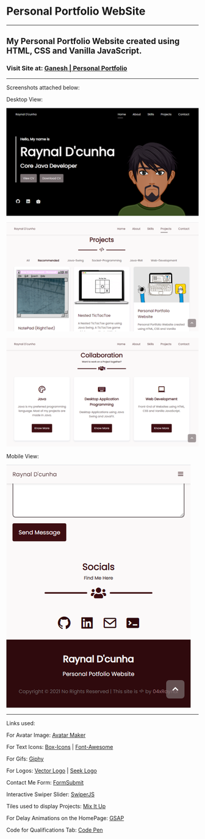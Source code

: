 # Personal Portfolio WebSite

---

## My Personal Portfolio Website created using HTML, CSS and Vanilla JavaScript.

### Visit Site at: [Ganesh | Personal Portfolio](https://ganesh-kdt.github.io/Personal-Portfolio/)

---

Screenshots attached below:

Desktop View:

![Capture_PersonalPortfolio_HomePage.PNG](https://github.com/04xRaynal/04xRaynal.github.io/blob/db5cf09823f3b7ec7637ec9487e248c378f47bcf/Captured%20Images/Capture_PersonalPortfolio_HomePage.PNG)

![Capture_PersonalPortfolio_ProjectsPage.PNG](https://github.com/04xRaynal/04xRaynal.github.io/blob/db5cf09823f3b7ec7637ec9487e248c378f47bcf/Captured%20Images/Capture_PersonalPortfolio_ProjectsPage.PNG)

![Capture_PersonalPortfolio_Collaboration.PNG](https://github.com/04xRaynal/04xRaynal.github.io/blob/db5cf09823f3b7ec7637ec9487e248c378f47bcf/Captured%20Images/Capture_PersonalPortfolio_Collaboration.PNG)

Mobile View:

![Capture_PersonalPortfolio_Footer-Mobile.PNG](https://github.com/04xRaynal/04xRaynal.github.io/blob/db5cf09823f3b7ec7637ec9487e248c378f47bcf/Captured%20Images/Capture_PersonalPortfolio_Footer-Mobile.PNG)

---

Links used:

For Avatar Image: [Avatar Maker](https://avatarmaker.com/)

For Text Icons: [Box-Icons](https://boxicons.com/) | [Font-Awesome](https://fontawesome.com/)

For Gifs: [Giphy](https://giphy.com/)

For Logos: [Vector Logo](https://www.vectorlogo.zone/) | [Seek Logo](https://seeklogo.com/)

Contact Me Form: [FormSubmit](https://formsubmit.co/)

Interactive Swiper Slider: [SwiperJS](https://swiperjs.com/)

Tiles used to display Projects: [Mix It Up](https://www.kunkalabs.com/mixitup/)

For Delay Animations on the HomePage: [GSAP](https://greensock.com/gsap/)

Code for Qualifications Tab: [Code Pen](https://codepen.io/ambresh20/pen/qBvONjw)